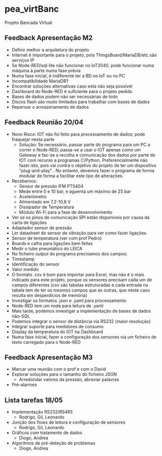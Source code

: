 # pea_virtBanc
Projeto Bancada Virtual

## Feedback Apresentação M2

- Definir melhor a arquitetura do projeto
- Internet é importante para o projeto, pois ThingsBoard/MariaDB/etc são serviços IP
- Se Node-RED/sql-lite não funcionar no IoT2040, pode funcionar numa máquina à parte numa fase prévia
- Numa fase inicial, é indiferente ter a BD no IoT ou no PC
- Incompatibilidade MariaDB?
- Encontrar soluções alternativas caso esta não seja possível
- Dashboard do Node-RED é suficiente para o projeto pedido
- Bases de dados podem não ser necessárias de todo
- Discos flash são muito limitados para trabalhar com bases de dados
- Repensar o armazenamento de dados

## Feedback Reunião 20/04

- Novo Risco: IOT não foi feito para processamento de dados; pode fraquejar nesta parte
  - Solução: Se necessário, passar parte do programa para um PC a correr o Node-RED; passa-se a usar o IOT apenas como um Gateway e faz-se a recolha e comunicação dos dados por parte do IOT com recurso a programas C/Python. Preferencialmente não fazer isto, pois vai contra o objetivo do projeto de ter um dispositivo "plug-and-play" 
. No entanto, devemos fazer o programa de forma modular de forma a facilitar este tipo de alterações.
- Recebemos:
  -  Sensor de pressão IFM PT5404
    -  Mede entre 0 e 10 bar, e aguenta um máximo de 25 bar
  -  Acelerómetro
    -  Alimentado em 7,2-10,8 V
  -  Dissipador de Temperatura
  -  Módulo Wi-Fi para a fase de desenvolvimento
-  Ver se os pinos de comunicação SPI estão disponíveis por causa da carta de ligações
-  Adaptador sensor de pressão
-  Ler datasheet do sensor de vibração para ver como fazer ligações
-  Sensor de temperatura (ver com prof Pedro)
-  Boards e calha para ligações bem feitas
-  Medir o tube pneumático do LEICA
-  No ficheiro *output* do programa precisamos dos campos:
  -  Timestamp
  -  Identificação do sensor
  -  Valor medido
-  O formato .csv é bom para importar para Excel, mas não é o mais indicado para este projeto, porque os sensores precisam cada um de campos diferentes (csv são tabelas estruturadas e cada entrada na tabela tem de ter os mesmos campos que as outras, que neste caso resulta em desperdícios de memória)
-  Investigar os formatos .json e .yaml para processamento
-  Node-RED tem um node para leitura de .yaml
-  Mais tarde, podemos investigar a implementação de bases de dados não-SQL
-  Podemos integrar o sensor de distância via RS232 (maior resolução)
-  Integrar suporte para medidores de consumo
-  Display da temperatura do IOT na Dashboard
-  Numa fase inicial, fazer a configuração dos sensores via um ficheiro de texto carregado para o Node-RED

## Feedback Apresentação M3

- Marcar uma reunião com o prof e com o David
- Explorar soluções para o tamanho do ficheiro JSON
  - Arredondar valores da pressão, abreviar palavras
- Pré-alarmes


## Lista tarefas 18/05
- Implementação RS232/RS485
  - Rodrigo, Gil, Leonardo
- Junção dos flows de leitura e configuração de sensores
  - Rodrigo, Gil, Leonardo
- Gráficos com tratamento de dados
  - Diogo, Andrea
- Algoritmos de pré-deteção de problemas
  - Diogo, Andrea
